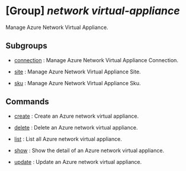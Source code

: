 # [Group] _network virtual-appliance_

Manage Azure Network Virtual Appliance.

## Subgroups

- [connection](/Commands/network/virtual-appliance/connection/readme.md)
: Manage Azure Network Virtual Appliance Connection.

- [site](/Commands/network/virtual-appliance/site/readme.md)
: Manage Azure Network Virtual Appliance Site.

- [sku](/Commands/network/virtual-appliance/sku/readme.md)
: Manage Azure Network Virtual Appliance Sku.

## Commands

- [create](/Commands/network/virtual-appliance/_create.md)
: Create an Azure network virtual appliance.

- [delete](/Commands/network/virtual-appliance/_delete.md)
: Delete an Azure network virtual appliance.

- [list](/Commands/network/virtual-appliance/_list.md)
: List all Azure network virtual appliance.

- [show](/Commands/network/virtual-appliance/_show.md)
: Show the detail of an Azure network virtual appliance.

- [update](/Commands/network/virtual-appliance/_update.md)
: Update an Azure network virtual appliance.
